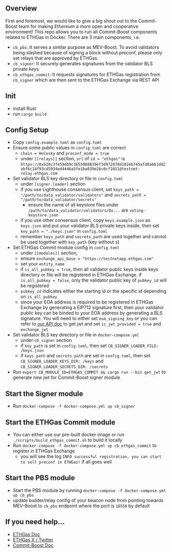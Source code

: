 ## Overview
First and foremost, we would like to give a big shout out to the Commit-Boost team for making Ethereum a more open and cooperative environment! This repo allows you to run all Commit-Boost components related to ETHGas in Docker. There are 3 main components, i.e.
* `cb_pbs`: It serves a similar purpose as MEV-Boost. To avoid validators being slashed because of signing a block without preconf, please only set relays that are approved by ETHGas.
* `cb_signer`: It securely generates signatures from the validator BLS private keys
* `cb_ethgas_commit`: It requests signatures for ETHGas registration from `cb_signer` which are then sent to the ETHGas Exchange via REST API

## Init
* install Rust
* run `cargo build`

## Config Setup
* Copy `config.example.toml` as `config.toml`
* Ensure some public values in `config.toml` are correct
    * `chain = Holesky` and `preconf_mode = true`
    * under `[[relays]]` section, `url` of `id = "ethgas"` is `https://0xb20c3fe59db9c3655088839ef3d972878d182eb745afd8abb1dd2abf6c14f93cd5934ed4446a5fe1ba039e2bc0cf1011@testnet-relay.ethgas.com`
* Set validator BLS key directory or file in `config.toml`
    * under `[signer.loader]` section
    * if you use Lighthouse consensus client, set `keys_path = "/path/to/data_validator/validators"` and `secrets_path = "/path/to/data_validator/secrets"`
        * ensure the name of all keystore files under `/path/to/data_validator/validators/0x...` are `voting-keystore.json`
    * if you use other consensus client, copy `keys.example.json` as `keys.json` and put your validator BLS private keys inside, then set `key_path = "./keys.json"` in `config.toml`
    * remember `keys_path` and `secrets_path` are used together and cannot be used together with `key_path` (key without s)
* Set ETHGas Commit module config in `config.toml`
    * under `[[modules]]` section,
    * ensure `exchange_api_base = "https://testnetapp.ethgas.com"`
    * set your `entity_name`
    * if `is_all_pubkey = true`, then all validator public keys inside keys directory or file will be registered in ETHGas Exchange. if `is_all_pubkey = false`, only the validator public key of `pubkey_id` will be registered
    * `pubkey_id` indicates either the starting id or the specific id depending on `is_all_pubkey`
    * since your EOA address is required to be registered in ETHGas Exchange by generating a EIP712 signature first, then your validator public key can be binded to your EOA address by generating a BLS signature. You will need to either set `eoa_signing_key` or you can refer to [our API doc](https://developers.ethgas.com/?python#post-api-user-login) to get jwt and set `is_jwt_provided = true` and `exchange_jwt`
* Set validator BLS key directory or file in `docker-compose.yml`
    * under `cb_signer` section
    * if `key_path` is set in `config.toml`, then set `CB_SIGNER_LOADER_FILE: /keys.json`
    * if `keys_path` and `secrets_path` are set in `config.toml`, then set `CB_SIGNER_LOADER_KEYS_DIR: /keys` and `CB_SIGNER_LOADER_SECRETS_DIR: /secrets`
* Run `export CB_MODULE_ID=ETHGAS_COMMIT && cargo run --bin gen_jwt` to generate new jwt for Commit-Boost signer module

## Start the Signer module
* Run `docker-compose -f docker-compose.yml up cb_signer`

## Start the ETHGas Commit module
* You can either use our pre-built docker image or run `./scripts/build_ethgas_commit.sh` to build it locally
* Run `docker-compose -f docker-compose.yml up cb_ethgas_commit` to register in ETHGas Exchange
    * you will see the log `INFO successful registration, you can start to sell preconf in ETHGas!` if all goes well

## Start the PBS module
* Start the PBS module by running `docker-compose -f docker-compose.yml up cb_pbs`
* update builder/relay config of your beacon node from pointing towards MEV-Boost to `cb_pbs` endpoint where the port is `18550` by default

## If you need help...
* [ETHGas Doc](https://docs.ethgas.com/)
* [ETHGas X / Twitter](https://x.com/ETHGASofficial)
* [Commit-Boost Doc](https://commit-boost.github.io/commit-boost-client/)